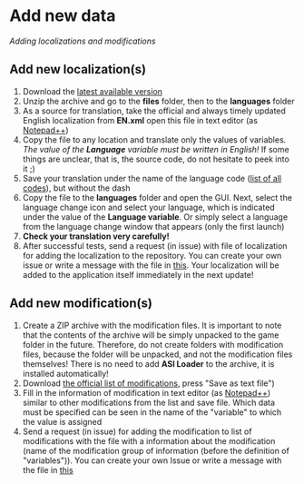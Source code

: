 # Add new data

*Adding localizations and modifications*

## Add new localization(s)

1. Download the [latest available version](https://github.com/Zalexanninev15/Jetpack-Downgrader/releases/latest)
2. Unzip the archive and go to the **files** folder, then to the **languages** folder
3. As a source for translation, take the official and always timely updated English localization from **EN.xml** open this file in text editor (as [Notepad++](https://notepad-plus-plus.org/))
4. Copy the file to any location and translate only the values of variables. *The value of the **Language** variable must be written in English!* If some things are unclear, that is, the source code, do not hesitate to peek into it ;)
5. Save your translation under the name of the language code ([list of all codes](https://htmlpreview.github.io/?https://github.com/Zalexanninev15/Jetpack-Downgrader/blob/unstable/data/docs/Language%20Code%20Table.html)), but without the dash
6. Copy the file to the **languages** folder and open the GUI. Next, select the language change icon and select your language, which is indicated under the value of the **Language variable**. Or simply select a language from the language change window that appears (only the first launch)
7. **Check your translation very carefully!**
8. After successful tests, send a request (in issue) with file of localization for adding the localization to the repository. You can create your own issue or write a message with the file in [this](https://github.com/Zalexanninev15/Jetpack-Downgrader/issues/17). Your localization will be added to the application itself immediately in the next update! 

## Add new modification(s)

1. Create a ZIP archive with the modification files. It is important to note that the contents of the archive will be simply unpacked to the game folder in the future. Therefore, do not create folders with modification files, because the folder will be unpacked, and not the modification files themselves! There is no need to add **ASI Loader** to the archive, it is installed automatically!
2. Download [the official list of modifications](https://raw.githubusercontent.com/Zalexanninev15/Jetpack-Downgrader/unstable/data/mods/info/v2.json), press "Save as text file")
3. Fill in the information of modification in text editor (as [Notepad++](https://notepad-plus-plus.org/)) similar to other modifications from the list and save file. Which data must be specified can be seen in the name of the "variable" to which the value is assigned
4. Send a request (in issue) for adding the modification to list of modifications with the file with a information about the modification (name of the modification group of information (before the definition of "variables")). You can create your own Issue or write a message with the file in [this](https://github.com/Zalexanninev15/Jetpack-Downgrader/issues/18)
